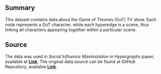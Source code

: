 ## Summary

This dataset contains data about the Game of Thrones (GoT) TV show. Each node represents a GoT character, while each hyperedge is a scene, thus linking all characters appearing together within a particular scene.

## Source

The data was used in *Social Influence Maximization in Hypergraphs* paper, available at [**Link**](https://www.mdpi.com/1099-4300/23/7/796).
The original data source can be found at GitHub Repository, available [**Link**](https://github.com/jeffreylancaster/game-of-thrones).
